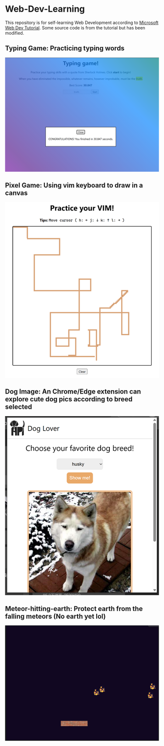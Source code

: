 # Web-Dev-Learning

This repository is for self-learning Web Development according to [Microsoft Web Dev Tutorial](https://microsoft.github.io/Web-Dev-For-Beginners/#/). Some source code is from the tutorial but has been modified.

## Typing Game: Practicing typing words

![image](./my-typing-game/image.png)

## Pixel Game: Using vim keyboard to draw in a canvas

![image](./Pixel-Game/image.png)

## Dog Image: An Chrome/Edge extension can explore cute dog pics according to breed selected

![image](./Dog-image/image.png)

## Meteor-hitting-earth: Protect earth from the falling meteors (No earth yet lol)

![image](./Meteor-hitting-earth/image.png)
